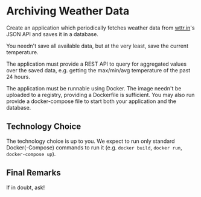 # Archiving Weather Data

Create an application which periodically fetches weather data from [wttr.in](https://wttr.in/)'s JSON API and saves it in a database. 

You needn't save all available data, but at the very least, save the current temperature.

The application must provide a REST API to query for aggregated values over the saved data, e.g. getting the max/min/avg temperature of the past 24 hours.

The application must be runnable using Docker. The image needn't be uploaded to a registry, providing a Dockerfile is sufficient. You may also run provide a docker-compose file to start both your application and the database.

## Technology Choice

The technology choice is up to you. We expect to run only standard Docker(-Compose) commands to run it (e.g. `docker build`, `docker run`, `docker-compose up`).

## Final Remarks

If in doubt, ask!

